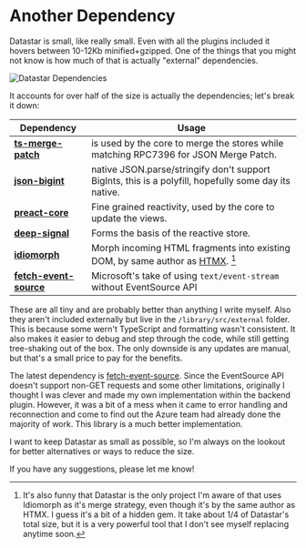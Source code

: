 # Another Dependency

Datastar is small, like really small. Even with all the plugins included it hovers between 10-12Kb minified+gzipped. One of the things that you might not know is how much of that is actually "external" dependencies.

![Datastar Dependencies](/static/images/essays/datastar_dependencies.png)

It accounts for over half of the size is actually the dependencies; let's break it down:

| Dependency                                                            | Usage                                                                                                 |
| --------------------------------------------------------------------- | ----------------------------------------------------------------------------------------------------- |
| **[ts-merge-patch](https://github.com/riagominota/ts-merge-patch)**   | is used by the core to merge the stores while matching RPC7396 for JSON Merge Patch.                  |
| **[json-bigint](https://github.com/Ivan-Korolenko/json-with-bigint)** | native JSON.parse/stringify don't support BigInts, this is a polyfill, hopefully some day its native. |
| **[preact-core](https://github.com/preactjs/signals)**                | Fine grained reactivity, used by the core to update the views.                                        |
| **[deep-signal](https://github.com/EthanStandel/deepsignal)**         | Forms the basis of the reactive store.                                                                |
| **[idiomorph](https://github.com/bigskysoftware/idiomorph)**          | Morph incoming HTML fragments into existing DOM, by same author as [HTMX](https://htmx.org/). [^1]    |
| **[fetch-event-source](https://github.com/Azure/fetch-event-source)** | Microsoft's take of using `text/event-stream` without EventSource API                                 |

These are all tiny and are probably better than anything I write myself. Also they aren't included externally but live in the `/library/src/external` folder. This is because some wern't TypeScript and formatting wasn't consistent. It also makes it easier to debug and step through the code, while still getting tree-shaking out of the box. The only downside is any updates are manual, but that's a small price to pay for the benefits.

The latest dependency is [fetch-event-source](https://github.com/Azure/fetch-event-source). Since the EventSource API doesn't support non-GET requests and some other limitations, originally I thought I was clever and made my own implementation within the backend plugin. However, it was a bit of a mess when it came to error handling and reconnection and come to find out the Azure team had already done the majority of work. This library is a much better implementation.

I want to keep Datastar as small as possible, so I'm always on the lookout for better alternatives or ways to reduce the size.

If you have any suggestions, please let me know!

[^1]: It's also funny that Datastar is the only project I'm aware of that uses Idiomorph as it's merge strategy, even though it's by the same author as HTMX. I guess it's a bit of a hidden gem. It take about 1/4 of Datastar's total size, but it is a very powerful tool that I don't see myself replacing anytime soon.
